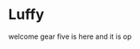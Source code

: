 # Luffy
welcome
gear five is here and it is op 
 
 
  
  
     
                    
                      
                               
                                              
                        
                           
               
      
   
 

